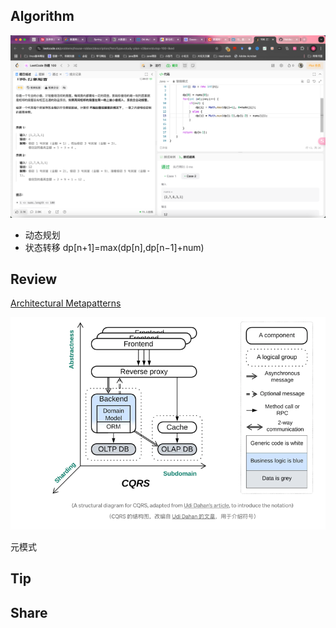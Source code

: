 ## Algorithm

![算法](../../images/temp/sisyphus-2024-11-24-lc.png)
- 动态规划
- 状态转移 dp[n+1]=max(dp[n],dp[n−1]+num)
## Review

[Architectural Metapatterns](https://itnext.io/architectural-metapatterns-1834bdbc4221?gi=b795d9457e76&ref=dailydev)

![img.png](img.png)

元模式
## Tip

## Share
